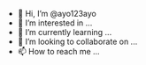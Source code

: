 - 👋 Hi, I’m @ayo123ayo
- 👀 I’m interested in ...
- 🌱 I’m currently learning ...
- 💞️ I’m looking to collaborate on ...
- 📫 How to reach me ...

<!---
ayo123ayo/ayo123ayo is a ✨ special ✨ repository because its `README.md` (this file) appears on your GitHub profile.
You can click the Preview link to take a look at your changes.
--->
